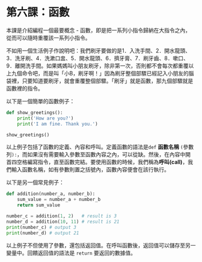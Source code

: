 # 第六課：函數
本課是介紹編程一個最要概念 - 函數，即是把一系列小指令歸納在大指令之內，從而可以隨時重覆該一系列小指令。

不如用一個生活例子作說明吧：我們刷牙要做的是1．入洗手間、2．開水龍頭、3．洗牙刷、4．洗漱口盅、5．開水龍頭、6．擠牙膏、7．刷牙齒、8．嗽口、9．離開洗手間。如果媽媽叫小朋友刷牙，除非第一次，否則都不會每次都重覆以上九個命令吧，而是叫「小B，刷牙啊！」因為刷牙整個部驟已經記入小朋友的腦袋裡，只要知道要刷牙，就會重覆整個部驟。「刷牙」就是函數，那九個部驟就是函數裡的指令。

以下是一個簡單的函數例子：
```python
def show_greetings():
    print('How are you?')
    print('I am fine. Thank you.')

show_greetings()
```
以上例子包括了函數的定義、內容和呼叫。定義函數的語法是`def` **函數名稱** `(`參數列`):`，而如果沒有需要輸入參數至函數內容之內，可以從缺。然後，在內容中開首四空格編寫指令，直至函數完結。要使用函數的時候，我們稱為**呼叫(call)**，我們輸入函數名稱，如有參數則置之括號內，函數內容便會在該行執行。

以下是另一個常見例子：
```python
def addition(number_a, number_b):
    sum_value = number_a + number_b
    return sum_value

number_c = addition(1, 2)   # result is 3
number_d = addition(10, 11) # result is 21
print(number_c) # output 3
print(number_d) # output 21
```
以上例子不但使用了參數，還包括返回值。在呼叫函數後，返回值可以儲存至另一變量中。回饋返回值的語法是 `return` 要返回的數據值。


